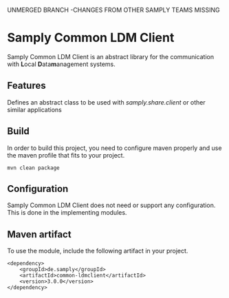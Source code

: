 UNMERGED BRANCH -CHANGES FROM OTHER SAMPLY TEAMS MISSING
# Samply Common LDM Client

Samply Common LDM Client is an abstract library for the communication with **L**ocal **D**ata**m**anagement systems.

## Features

Defines an abstract class to be used with _samply.share.client_ or other similar applications

## Build

In order to build this project, you need to configure maven properly and use the maven profile that
fits to your project.

``` 
mvn clean package
```

## Configuration

Samply Common LDM Client does not need or support any configuration. This is done in the implementing modules.

## Maven artifact

To use the module, include the following artifact in your project.

```
<dependency>
    <groupId>de.samply</groupId>
    <artifactId>common-ldmclient</artifactId>
    <version>3.0.0</version>
</dependency>
```
